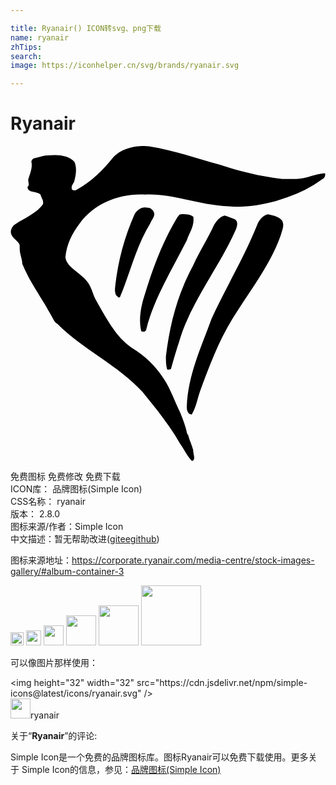 ```yaml
---

title: Ryanair() ICON转svg、png下载
name: ryanair
zhTips: 
search: 
image: https://iconhelper.cn/svg/brands/ryanair.svg

---
```


# Ryanair  <small style="font-size: 60%;font-weight: 100"></small>

<div id="svg" class="svg-wrap">
<svg role="img" viewBox="0 0 24 24" xmlns="http://www.w3.org/2000/svg"><title>Ryanair icon</title><path d="M9.847.008c-.718.047-1.464.288-1.986.81-.796.996-1.692 1.891-2.787 2.488a.3.3 0 0 1-.396 0c-.1-.299.198-.497.198-.696.1-.398.2-.895 0-1.393C4.478.72 3.583.62 2.886.72c-.298 0-.596.1-.994.2-.1 0-.3.098-.3.297.1.398-.098.897-.198 1.195-.1.2 0 .298 0 .597-.1 0 0 .099-.099.099 0 .497.697.298.995.596 0 .1.1.2.1.3.099.099.098.298.098.398C1.991 5.198.6 5.694.201 6.092-.396 6.888.7 7.187.7 7.585v.198c0 .497.198.797.198 1.195.398.995.994 1.89 1.591 2.885.2.299.4.696.698 1.193.1.2.197.398.396.498 1.99 1.99 4.676 3.183 6.467 5.172l1.195 1.493c.597.796 1.193 1.592 1.69 2.487.299.398.498.896.896 1.294.299-.1.1-.497.1-.696.099 0-.1-.001 0-.1-.1-.399-.3-.796-.4-1.194-.099-.1-.098-.198-.098-.198-.1-.497-.299-.995-.498-1.492-.398-.796-.695-1.692-1.193-2.487-.497-.796-1.193-1.593-2.089-2.19a5.537 5.537 0 0 1-1.593-1.394c-.597-.795-1.094-1.69-1.591-2.586-.2-.398-.298-.894-.597-1.292-.497-.696-1.59-1.095-1.69-1.89.1-.995.497-1.791 1.094-2.587 1.094-1.492 2.984-2.29 4.974-2.19 2.09-.1 4.08.797 6.368.896 1.193.1 2.486-.1 3.58-.398l.896-.298a9.874 9.874 0 0 0 2.686-1.393c.199-.1.198-.299.198-.398-.1-.1-.198 0-.297 0-.697.1-1.195.398-1.89.398h-1.095c-1.691-.199-3.284-.596-4.776-1.094C14.129.92 12.437.322 10.546.024a4.011 4.011 0 0 0-.7-.016zm.264 4.685c-.303.056-.51.28-.659.504a18.378 18.378 0 0 0-1.492 5.671c0 .2.001.498.2.597 0 .1.198.1.198 0 .796-1.89 1.195-3.78 2.29-5.57.099-.3.496-.598.197-.996-.099-.1-.199-.2-.398-.2a.88.88 0 0 0-.336-.006zm2.922.504c-.199 0-.197.1-.297.2-1.094 1.79-1.89 3.878-2.487 5.868-.299.895-.498 1.89-.3 2.786 0 .1.101.1.2.1.1 0 .2-.1.2-.199.596-2.387 1.988-4.577 3.083-6.766.199-.597.597-1.093.497-1.79-.199-.198-.597-.2-.896-.2zm6.568 0c-.398.1-.697.498-.797.796-.994 2.487-2.387 4.775-3.482 7.163-.795 2.188-1.79 4.279-1.89 6.666 0 .2 0 .398.2.597.1 0 .198.1.198 0 .299-.498.398-1.096.597-1.693.696-1.89 1.392-3.78 2.487-5.57 1.293-2.09 2.886-4.08 3.682-6.368.1-.398.298-.696.1-1.094-.2-.298-.597-.398-1.095-.497zm-3.284.099c-.398.1-.597.399-.796.697-.498 1.095-1.094 1.99-1.592 3.084-1.194 2.189-1.79 4.477-2.089 6.964 0 .299 0 .696.1.995.099 0 .299 0 .299-.1.199-.696.397-1.392.596-1.989.896-3.084 2.986-5.571 4.279-8.456.1-.2.298-.697 0-.896-.199-.1-.498-.2-.797-.3z"/></svg>
</div>
<detail full-name='ryanair'></detail>

<div class="detail-page">
<p>
<span><span class="badge-success badge">免费图标</span> <span class="badge-success badge">免费修改</span>  <span class="badge-success badge">免费下载</span> </span>
<br/>
<span>
ICON库：
<span class="badge-secondary badge">品牌图标(Simple Icon)</span> 
</span>
<br/>
<span>
CSS名称：
<span class="badge-secondary badge">ryanair</span> 
</span>

<br/>
<span>
版本：
<span class="badge-secondary badge">2.8.0</span> 
</span>
<br/>
<span>图标来源/作者：<span class="badge-light badge">Simple Icon</span></span> 
<br/>
<span class="zh-detail">中文描述：暂无<span class="help-link"><span>帮助改进</span>(<a href="https://gitee.com/liuwave/icon-helper/edit/master/json/brands/ryanair.json" target="_blank" rel="noopener noreferrer">gitee</a><a href="https://github.com/liuwave/icon-helper/edit/master/json/brands/ryanair.json" target="_blank" rel="noopener noreferrer">github</a></span>)</span><br/>
</p>
</div><div class="description description alert alert-light"><p>图标来源地址：<a href="https://corporate.ryanair.com/media-centre/stock-images-gallery/#album-container-3" target="_blank" rel="noopener noreferrer">https://corporate.ryanair.com/media-centre/stock-images-gallery/#album-container-3</a></p></div>
<div class="alert alert-dark">
<img height="21" width="21" src="https://cdn.jsdelivr.net/npm/simple-icons@latest/icons/ryanair.svg" />
<img height="24" width="24" src="https://cdn.jsdelivr.net/npm/simple-icons@latest/icons/ryanair.svg" />
<img height="32" width="32" src="https://cdn.jsdelivr.net/npm/simple-icons@latest/icons/ryanair.svg" />
<img height="48" width="48" src="https://cdn.jsdelivr.net/npm/simple-icons@latest/icons/ryanair.svg" />
<img height="64" width="64" src="https://cdn.jsdelivr.net/npm/simple-icons@latest/icons/ryanair.svg" />
<img height="96" width="96" src="https://cdn.jsdelivr.net/npm/simple-icons@latest/icons/ryanair.svg" />

</div>
<div>
  <p>可以像图片那样使用：    
  </p>
  <div class="alert alert-primary" style="font-size: 14px">
    &lt;img height="32" width="32" src="https://cdn.jsdelivr.net/npm/simple-icons@latest/icons/ryanair.svg" /&gt;
    <copy-btn content='<img height="32" width="32" src="https://cdn.jsdelivr.net/npm/simple-icons@latest/icons/ryanair.svg" />'></copy-btn>
  </div>
  <div class="alert alert-secondary">
    <img height="32" width="32" src="https://cdn.jsdelivr.net/npm/simple-icons@latest/icons/ryanair.svg" />ryanair
    <copy-btn content="ryanair" btn-title="复制图标名称"></copy-btn>
  </div>
</div>
<div class="icon-detail__container">
<p>关于“<b>Ryanair</b>”的评论:</p>
</div>
<Vssue title="关于“Ryanair”的评论" />
<div><p>Simple Icon是一个免费的品牌图标库。图标Ryanair可以免费下载使用。更多关于  Simple Icon的信息，参见：<a target="_blank" href="https://iconhelper.cn/brands.html">品牌图标(Simple Icon)</a>
</p></div>

